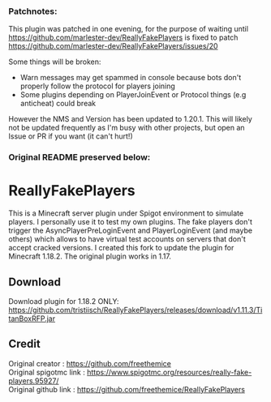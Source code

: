 ### Patchnotes:
This plugin was patched in one evening, for the purpose of waiting until https://github.com/marlester-dev/ReallyFakePlayers is fixed to patch https://github.com/marlester-dev/ReallyFakePlayers/issues/20

Some things will be broken:
- Warn messages may get spammed in console because bots don't properly follow the protocol for players joining
- Some plugins depending on PlayerJoinEvent or Protocol things (e.g anticheat) could break

However the NMS and Version has been updated to 1.20.1.
This will likely not be updated frequently as I'm busy with other projects, but open an Issue or PR if you want (it can't hurt!)

### Original README preserved below:

# ReallyFakePlayers
This is a Minecraft server plugin under Spigot environment to simulate players. I personally use it to test my own plugins.
The fake players don't trigger the AsyncPlayerPreLoginEvent and PlayerLoginEvent (and maybe others) which allows to have virtual test accounts on servers that don't accept cracked versions.
I created this fork to update the plugin for Minecraft 1.18.2. The original plugin works in 1.17.

## Download
Download plugin for 1.18.2 ONLY: https://github.com/tristiisch/ReallyFakePlayers/releases/download/v1.11.3/TitanBoxRFP.jar
## Credit
Original creator : https://github.com/freethemice \
Original spigotmc link : https://www.spigotmc.org/resources/really-fake-players.95927/ \
Original github link : https://github.com/freethemice/ReallyFakePlayers
